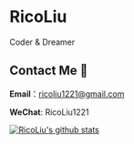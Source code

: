 # RicoLiu

Coder & Dreamer

##  Contact Me 📱

**Email**：ricoliu1221@gmail.com

**WeChat**: RicoLiu1221

[![RicoLiu's github stats](https://github-readme-stats.vercel.app/api?username=RicoLiu&show_icons=true)](https://github.com/RicoLiu/RicoLiu)

